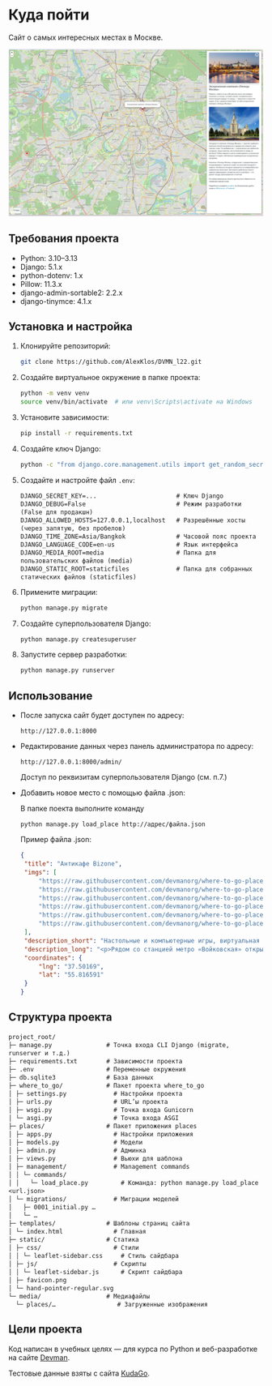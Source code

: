 # Куда пойти

Сайт о самых интересных местах в Москве.

![Главная страница](main_page.png)

## Требования проекта

- Python: 3.10–3.13
- Django: 5.1.x
- python-dotenv: 1.x
- Pillow: 11.3.x
- django-admin-sortable2: 2.2.x
- django-tinymce: 4.1.x

## Установка и настройка

1. Клонируйте репозиторий:

   ```bash
   git clone https://github.com/AlexKlos/DVMN_l22.git
   ```

2. Создайте виртуальное окружение в папке проекта:

   ```bash
   python -m venv venv
   source venv/bin/activate  # или venv\Scripts\activate на Windows
   ```

3. Установите зависимости:

   ```bash
   pip install -r requirements.txt
   ```

4. Создайте ключ Django:
   ```bash
   python -c "from django.core.management.utils import get_random_secret_key; print(get_random_secret_key())"
   ```

5. Создайте и настройте файл `.env`:

   ```env
   DJANGO_SECRET_KEY=...                      # Ключ Django
   DJANGO_DEBUG=False                         # Режим разработки (False для продакшн)
   DJANGO_ALLOWED_HOSTS=127.0.0.1,localhost   # Разрешённые хосты (через запятую, без пробелов)
   DJANGO_TIME_ZONE=Asia/Bangkok              # Часовой пояс проекта
   DJANGO_LANGUAGE_CODE=en-us                 # Язык интерфейса
   DJANGO_MEDIA_ROOT=media                    # Папка для пользовательских файлов (media)
   DJANGO_STATIC_ROOT=staticfiles             # Папка для собранных статических файлов (staticfiles)
   ```

7. Примените миграции:
   ```bash
   python manage.py migrate
   ```

8. Создайте суперпользователя Django:
   ```bash
   python manage.py createsuperuser
   ```

9. Запустите сервер разработки:
   ```bash
   python manage.py runserver
   ```

## Использование

- После запуска сайт будет доступен по адресу:
   ```
   http://127.0.0.1:8000
   ```

- Редактирование данных через панель администратора по адресу:
   ```
   http://127.0.0.1:8000/admin/
   ```
   Доступ по реквизитам суперпользователя Django (см. п.7.)

- Добавить новое место с помощью файла .json:

   В папке поекта выполните команду
   ```
   python manage.py load_place http://адрес/файла.json
   ```

   Пример файла .json:
   ```json
   {
    "title": "Антикафе Bizone",
    "imgs": [
        "https://raw.githubusercontent.com/devmanorg/where-to-go-places/master/media/1f09226ae0edf23d20708b4fcc498ffd.jpg",
        "https://raw.githubusercontent.com/devmanorg/where-to-go-places/master/media/6e1c15fd7723e04e73985486c441e061.jpg",
        "https://raw.githubusercontent.com/devmanorg/where-to-go-places/master/media/be067a44fb19342c562e9ffd815c4215.jpg",
        "https://raw.githubusercontent.com/devmanorg/where-to-go-places/master/media/f6148bf3acf5328347f2762a1a674620.jpg",
        "https://raw.githubusercontent.com/devmanorg/where-to-go-places/master/media/b896253e3b4f092cff47a02885450b5c.jpg",
        "https://raw.githubusercontent.com/devmanorg/where-to-go-places/master/media/605da4a5bc8fd9a748526bef3b02120f.jpg"
    ],
    "description_short": "Настольные и компьютерные игры, виртуальная реальность и насыщенная программа мероприятий — новое антикафе Bizone предлагает два уровня удовольствий для вашего уединённого отдыха или радостных встреч с родными, друзьями, коллегами.",
    "description_long": "<p>Рядом со станцией метро «Войковская» открылось антикафе Bizone, в котором создание качественного отдыха стало делом жизни для всей команды. Создатели разделили пространство на две зоны, одна из которых доступна для всех посетителей, вторая — только для совершеннолетних гостей.</p><p>В Bizone вы платите исключительно за время посещения. В стоимость уже включены напитки, сладкие угощения, библиотека комиксов, большая коллекция популярных настольных и видеоигр. Также вы можете арендовать ВИП-зал для большой компании и погрузиться в мир виртуальной реальности с помощью специальных очков от топового производителя.</p><p>В течение недели организаторы проводят разнообразные встречи для меломанов и киноманов. Также можно присоединиться к английскому разговорному клубу или посетить образовательные лекции и мастер-классы. Летом организаторы запускают марафон настольных игр. Каждый день единомышленники собираются, чтобы порубиться в «Мафию», «Имаджинариум», Codenames, «Манчкин», Ticket to ride, «БЭНГ!» или «Колонизаторов». Точное расписание игр ищите в группе антикафе <a class=\"external-link\" href=\"https://vk.com/anticafebizone\" target=\"_blank\">«ВКонтакте»</a>.</p><p>Узнать больше об антикафе Bizone и забронировать стол вы можете <a class=\"external-link\" href=\"http://vbizone.ru/\" target=\"_blank\">на сайте</a> и <a class=\"external-link\" href=\"https://www.instagram.com/anticafe.bi.zone/\" target=\"_blank\">в Instagram</a>.</p>",
    "coordinates": {
        "lng": "37.50169",
        "lat": "55.816591"
    }
   }
   ```

## Структура проекта

```
project_root/
├─ manage.py               # Точка входа CLI Django (migrate, runserver и т.д.)
├─ requirements.txt        # Зависимости проекта
├─ .env                    # Переменные окружения
├─ db.sqlite3              # База данных
├─ where_to_go/            # Пакет проекта where_to_go
│ ├─ settings.py             # Настройки проекта
│ ├─ urls.py                 # URL’ы проекта
│ ├─ wsgi.py                 # Точка входа Gunicorn
│ └─ asgi.py                 # Точка входа ASGI
├─ places/                 # Пакет приложения places
│ ├─ apps.py                 # Настройки приложения
│ ├─ models.py               # Модели
│ ├─ admin.py                # Админка
│ ├─ views.py                # Вьюхи для шаблона
│ ├─ management/             # Management commands
│ │ └─ commands/
│ │   └─ load_place.py         # Команда: python manage.py load_place <url.json>
│ └─ migrations/             # Миграции моделей
│   ├─ 0001_initial.py …
│   └─ …
├─ templates/              # Шаблоны страниц сайта
│ └─ index.html              # Главная
├─ static/                 # Статика
│ ├─ css/                    # Стили
│ │ └─ leaflet-sidebar.css     # Стиль сайдбара
│ ├─ js/                     # Скрипты
│ │ └─ leaflet-sidebar.js      # Скрипт сайдбара
│ ├─ favicon.png
│ └─ hand-pointer-regular.svg
└─ media/                  # Медиафайлы
  └─ places/…                 # Загруженные изображения
```

## Цели проекта

Код написан в учебных целях — для курса по Python и веб-разработке на сайте [Devman](https://dvmn.org).

Тестовые данные взяты с сайта [KudaGo](https://kudago.com).
